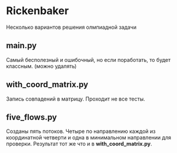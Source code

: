 # Rickenbaker
Несколько вариантов решения олмпиадной задачи

## **main.py**

Самый бесполезный и ошибочный, но если поработать, то будет классным.
(можно удалять)

## **with_coord_matrix.py**

Запись совпадений в матрицу. Проходит не все тесты.

## **five_flows.py**

Созданы пять потоков. 
Четыре по направлению каждой из координатной четверти и одна в минимальном направлении для проверки.
Результат тот же что и в **with_coord_matrix.py**.
